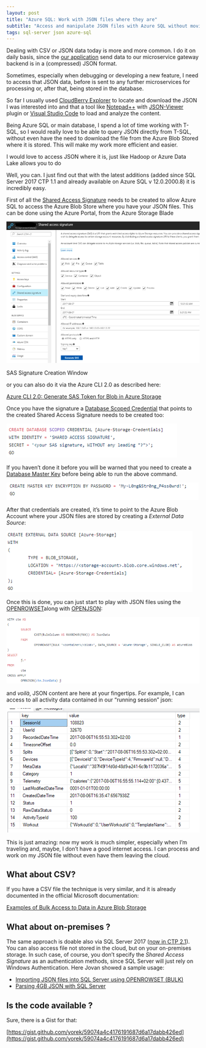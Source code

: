 ```yaml
---
layout: post
title: "Azure SQL: Work with JSON files where they are"
subtitle: "Access and manipulate JSON files with Azure SQL without moving them"
tags: sql-server json azure-sql
---
```


Dealing with CSV or JSON data today is more and more common. I do it on
daily basis, since the [our
application](http://www.sensoriafitness.com/run) send data to our
microservice gateway backend is in a (compressed) JSON format.

Sometimes, especially when debugging or developing a new feature, I need
to access that JSON data, before is sent to any further microservices
for processing or, after that, being stored in the database.

So far I usually used [CloudBerry
Explorer](https://www.cloudberrylab.com/explorer/microsoft-azure.aspx)
to locate and download the JSON I was interested into and that a tool
like [Notepad++](https://notepad-plus-plus.org/) with
[JSON-Viewer](https://github.com/kapilratnani/JSON-Viewer) plugin or
[Visual Studio Code](https://code.visualstudio.com/docs/languages/json)
to load and analyze the content.

Being Azure SQL or main database, I spend a lot of time working with
T-SQL, so I would really love to be able to query JSON directly from
T-SQL, without even have the need to download the file from the Azure
Blob Stored where it is stored. This will make my work more efficient
and easier.

I would love to access JSON where it is, just like Hadoop or Azure Data
Lake allows you to do

Well, you can. I just find out that with the latest additions (added
since SQL Server 2017 CTP 1.1 and already available on Azure SQL v
12.0.2000.8) it is incredibly easy.

First of all the [Shared Access Signature](https://docs.microsoft.com/en-us/azure/storage/storage-dotnet-shared-access-signature-part-1)
needs to be created to allow Azure SQL to access the Azure Blob Store
where you have your JSON files. This can be done using the Azure Portal,
from the Azure Storage Blade

![](/public/images/2017-08-07/image-01.png)

SAS Signature Creation Window

or you can also do it via the Azure CLI 2.0 as described here:

[Azure CLI 2.0: Generate SAS Token for Blob in Azure Storage](https://buildazure.com/2017/05/23/azure-cli-2-0-generate-sas-token-for-blob-in-azure-storage/)

Once you have the signature a [Database Scoped Credential](https://docs.microsoft.com/en-us/sql/t-sql/statements/create-database-scoped-credential-transact-sql)
that points to the created Shared Access Signature needs to be created
too:

![](/public/images/2017-08-07/image-02.png)

If you haven’t done it before you will be warned that you need to create
a [Database Master Key](https://docs.microsoft.com/en-us/sql/t-sql/statements/create-master-key-transact-sql)
before being able to run the above command.

![](/public/images/2017-08-07/image-03.png)

After that credentials are created, it’s time to point to the Azure Blob
Account where your JSON files are stored by creating a *External Data Source*:

![](/public/images/2017-08-07/image-04.png)

Once this is done, you can just start to play with JSON files using the
[OPENROWSET](https://docs.microsoft.com/en-us/sql/t-sql/functions/openrowset-transact-sql)along
with
[OPENJSON](https://docs.microsoft.com/en-us/sql/t-sql/functions/openjson-transact-sql):

![](/public/images/2017-08-07/image-05.png)

and *voilà*, JSON content are here at your fingertips. For example, I
can access to all activity data contained in our “running session” json:

![](/public/images/2017-08-07/image-06.png)

This is just amazing: now my work is much simpler, especially when I’m
traveling and, maybe, I don’t have a good internet access. I can process
and work on my JSON file without even have them leaving the cloud.

## What about CSV?

If you have a CSV file the technique is very similar, and it is already
documented in the official Microsoft documentation:

[Examples of Bulk Access to Data in Azure Blob Storage](https://docs.microsoft.com/en-us/sql/relational-databases/import-export/examples-of-bulk-access-to-data-in-azure-blob-storage)

## What about on-premises ?

The same approach is doable also via SQL Server 2017 ([now in CTP 2.1](https://blogs.technet.microsoft.com/dataplatforminsider/2017/05/17/sql-server-2017-ctp-2-1-now-available/)).
You can also access file not stored in the cloud, but on your
on-premises storage. In such case, of course, you don’t specify the
*Shared Access Signature* as an authentication methods, since SQL Server
will just rely on Windows Authentication. Here Jovan showed a sample
usage:

- [Importing JSON files into SQL Server using OPENROWSET (BULK)](https://blogs.msdn.microsoft.com/sqlserverstorageengine/2015/10/07/bulk-importing-json-files-into-sql-server/)
- [Parsing 4GB JSON with SQL Server](https://blogs.msdn.microsoft.com/sqlserverstorageengine/2017/02/14/parsing-4gb-json-with-sql-server/)

## Is the code available ?

Sure, there is a Gist for that:

[https://gist.github.com/yorek/59074a4c4176191687d6a17dabb426ed](https://gist.github.com/yorek/59074a4c4176191687d6a17dabb426ed)
